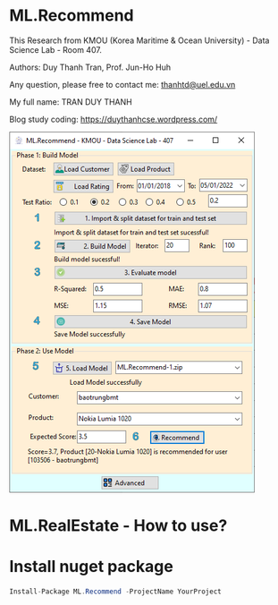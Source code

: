 # ML.Recommend

This Research from KMOU (Korea Maritime & Ocean University) - Data Science Lab - Room 407.

Authors: Duy Thanh Tran, Prof. Jun-Ho Huh

Any question, please free to contact me: thanhtd@uel.edu.vn

My full name: TRAN DUY THANH

Blog study coding: https://duythanhcse.wordpress.com/


![alt text](https://github.com/thanhtd32/ML.Recommend/blob/main/Figures/ml.recommend.png)


# ML.RealEstate - How to use?

# Install nuget package

```C#
Install-Package ML.Recommend -ProjectName YourProject
```
